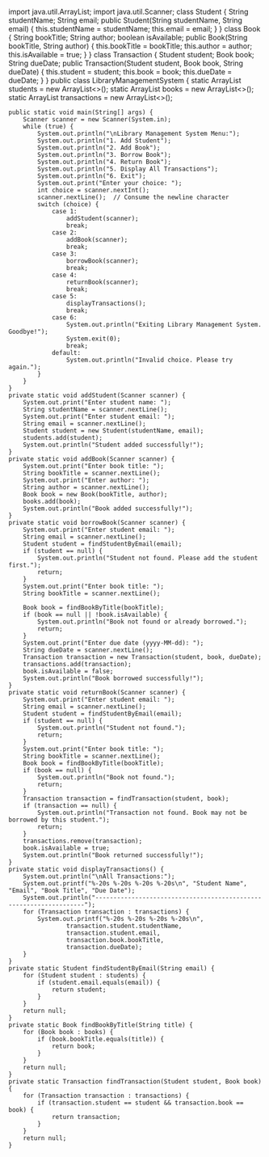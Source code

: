 import java.util.ArrayList;
import java.util.Scanner;
class Student {
    String studentName;
    String email;
    public Student(String studentName, String email) {
        this.studentName = studentName;
        this.email = email;
    }
}
class Book {
    String bookTitle;
    String author;
    boolean isAvailable;
    public Book(String bookTitle, String author) {
        this.bookTitle = bookTitle;
        this.author = author;
        this.isAvailable = true;
    }
}
class Transaction {
    Student student;
    Book book;
    String dueDate;
    public Transaction(Student student, Book book, String dueDate) {
        this.student = student;
        this.book = book;
        this.dueDate = dueDate;
    }
}
public class LibraryManagementSystem {
    static ArrayList<Student> students = new ArrayList<>();
    static ArrayList<Book> books = new ArrayList<>();
    static ArrayList<Transaction> transactions = new ArrayList<>();

    public static void main(String[] args) {
        Scanner scanner = new Scanner(System.in);
        while (true) {
            System.out.println("\nLibrary Management System Menu:");
            System.out.println("1. Add Student");
            System.out.println("2. Add Book");
            System.out.println("3. Borrow Book");
            System.out.println("4. Return Book");
            System.out.println("5. Display All Transactions");
            System.out.println("6. Exit");
            System.out.print("Enter your choice: ");
            int choice = scanner.nextInt();
            scanner.nextLine();  // Consume the newline character
            switch (choice) {
                case 1:
                    addStudent(scanner);
                    break;
                case 2:
                    addBook(scanner);
                    break;
                case 3:
                    borrowBook(scanner);
                    break;
                case 4:
                    returnBook(scanner);
                    break;
                case 5:
                    displayTransactions();
                    break;
                case 6:
                    System.out.println("Exiting Library Management System. Goodbye!");
                    System.exit(0);
                    break;
                default:
                    System.out.println("Invalid choice. Please try again.");
            }
        }
    }
    private static void addStudent(Scanner scanner) {
        System.out.print("Enter student name: ");
        String studentName = scanner.nextLine();
        System.out.print("Enter student email: ");
        String email = scanner.nextLine();
        Student student = new Student(studentName, email);
        students.add(student);
        System.out.println("Student added successfully!");
    }
    private static void addBook(Scanner scanner) {
        System.out.print("Enter book title: ");
        String bookTitle = scanner.nextLine();
        System.out.print("Enter author: ");
        String author = scanner.nextLine();
        Book book = new Book(bookTitle, author);
        books.add(book);
        System.out.println("Book added successfully!");
    }
    private static void borrowBook(Scanner scanner) {
        System.out.print("Enter student email: ");
        String email = scanner.nextLine();
        Student student = findStudentByEmail(email);
        if (student == null) {
            System.out.println("Student not found. Please add the student first.");
            return;
        }
        System.out.print("Enter book title: ");
        String bookTitle = scanner.nextLine();

        Book book = findBookByTitle(bookTitle);
        if (book == null || !book.isAvailable) {
            System.out.println("Book not found or already borrowed.");
            return;
        }
        System.out.print("Enter due date (yyyy-MM-dd): ");
        String dueDate = scanner.nextLine();
        Transaction transaction = new Transaction(student, book, dueDate);
        transactions.add(transaction);
        book.isAvailable = false;
        System.out.println("Book borrowed successfully!");
    }
    private static void returnBook(Scanner scanner) {
        System.out.print("Enter student email: ");
        String email = scanner.nextLine();
        Student student = findStudentByEmail(email);
        if (student == null) {
            System.out.println("Student not found.");
            return;
        }
        System.out.print("Enter book title: ");
        String bookTitle = scanner.nextLine();
        Book book = findBookByTitle(bookTitle);
        if (book == null) {
            System.out.println("Book not found.");
            return;
        }
        Transaction transaction = findTransaction(student, book);
        if (transaction == null) {
            System.out.println("Transaction not found. Book may not be borrowed by this student.");
            return;
        }
        transactions.remove(transaction);
        book.isAvailable = true;
        System.out.println("Book returned successfully!");
    }
    private static void displayTransactions() {
        System.out.println("\nAll Transactions:");
        System.out.printf("%-20s %-20s %-20s %-20s\n", "Student Name", "Email", "Book Title", "Due Date");
        System.out.println("-------------------------------------------------------------------");
        for (Transaction transaction : transactions) {
            System.out.printf("%-20s %-20s %-20s %-20s\n",
                    transaction.student.studentName,
                    transaction.student.email,
                    transaction.book.bookTitle,
                    transaction.dueDate);
        }
    }
    private static Student findStudentByEmail(String email) {
        for (Student student : students) {
            if (student.email.equals(email)) {
                return student;
            }
        }
        return null;
    }
    private static Book findBookByTitle(String title) {
        for (Book book : books) {
            if (book.bookTitle.equals(title)) {
                return book;
            }
        }
        return null;
    }
    private static Transaction findTransaction(Student student, Book book) {
        for (Transaction transaction : transactions) {
            if (transaction.student == student && transaction.book == book) {
                return transaction;
            }
        }
        return null;
    }

